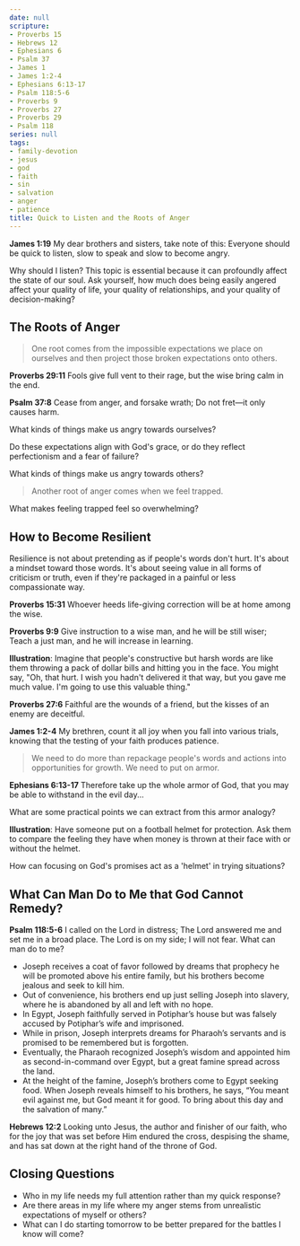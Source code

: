 ```yaml
---
date: null
scripture:
- Proverbs 15
- Hebrews 12
- Ephesians 6
- Psalm 37
- James 1
- James 1:2-4
- Ephesians 6:13-17
- Psalm 118:5-6
- Proverbs 9
- Proverbs 27
- Proverbs 29
- Psalm 118
series: null
tags:
- family-devotion
- jesus
- god
- faith
- sin
- salvation
- anger
- patience
title: Quick to Listen and the Roots of Anger
---
```





**James 1:19**
My dear brothers and sisters, take note of this: Everyone should be quick to listen, slow to speak and slow to become angry.

Why should I listen? This topic is essential because it can profoundly affect the state of our soul. Ask yourself, how much does being easily angered affect your quality of life, your quality of relationships, and your quality of decision-making? 

## The Roots of Anger

> One root comes from the impossible expectations we place on ourselves and then project those broken expectations onto others. 

**Proverbs 29:11**
Fools give full vent to their rage, but the wise bring calm in the end.

**Psalm 37:8**
Cease from anger, and forsake wrath; Do not fret—it only causes harm.

What kinds of things make us angry towards ourselves?

Do these expectations align with God's grace, or do they reflect perfectionism and a fear of failure?

What kinds of things make us angry towards others?

> Another root of anger comes when we feel trapped. 

What makes feeling trapped feel so overwhelming?

## How to Become Resilient

Resilience is not about pretending as if people's words don't hurt. It's about a mindset toward those words. It's about seeing value in all forms of criticism or truth, even if they're packaged in a painful or less compassionate way. 

**Proverbs 15:31**
Whoever heeds life-giving correction will be at home among the wise.

**Proverbs 9:9**
Give instruction to a wise man, and he will be still wiser; Teach a just man, and he will increase in learning.

**Illustration**: Imagine that people's constructive but harsh words are like them throwing a pack of dollar bills and hitting you in the face. You might say, "Oh, that hurt. I wish you hadn't delivered it that way, but you gave me much value. I'm going to use this valuable thing." 

**Proverbs 27:6**
Faithful are the wounds of a friend, but the kisses of an enemy are deceitful.

**James 1:2-4**
My brethren, count it all joy when you fall into various trials, knowing that the testing of your faith produces patience.

> We need to do more than repackage people's words and actions into opportunities for growth. We need to put on armor.

**Ephesians 6:13-17** 
Therefore take up the whole armor of God, that you may be able to withstand in the evil day...

What are some practical points we can extract from this armor analogy?

**Illustration**: Have someone put on a football helmet for protection. Ask them to compare the feeling they have when money is thrown at their face with or without the helmet. 

How can focusing on God's promises act as a 'helmet' in trying situations?

## What Can Man Do to Me that God Cannot Remedy?

**Psalm 118:5-6**
I called on the Lord in distress; The Lord answered me and set me in a broad place. The Lord is on my side; I will not fear. What can man do to me?

- Joseph receives a coat of favor followed by dreams that prophecy he will be promoted above his entire family, but his brothers become jealous and seek to kill him.
- Out of convenience, his brothers end up just selling Joseph into slavery, where he is abandoned by all and left with no hope.
- In Egypt, Joseph faithfully served in Potiphar’s house but was falsely accused by Potiphar’s wife and imprisoned. 
- While in prison, Joseph interprets dreams for Pharaoh’s servants and is promised to be remembered but is forgotten.
- Eventually, the Pharaoh recognized Joseph’s wisdom and appointed him as second-in-command over Egypt, but a great famine spread across the land.
- At the height of the famine, Joseph’s brothers come to Egypt seeking food. When Joseph reveals himself to his brothers, he says, “You meant evil against me, but God meant it for good. To bring about this day and the salvation of many.”

**Hebrews 12:2**
Looking unto Jesus, the author and finisher of our faith, who for the joy that was set before Him endured the cross, despising the shame, and has sat down at the right hand of the throne of God.

## Closing Questions

- Who in my life needs my full attention rather than my quick response?
- Are there areas in my life where my anger stems from unrealistic expectations of myself or others?
- What can I do starting tomorrow to be better prepared for the battles I know will come?